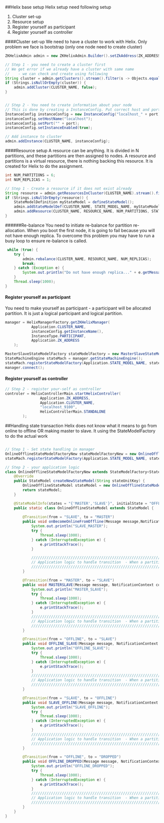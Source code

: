 ##Helix base setup
Helix setup need following setup
1. Cluster set-up
2. Resource setup
3. Register yourself as participant
4. Register yourself as controller

####Cluster set-up
We need to have a cluster to work with Helix. Only problem we face is bootstrap (only one node need to create cluster)
 
```java
ZKHelixAdmin admin = new ZKHelixAdmin.Builder().setZkAddress(ZK_ADDRESS).build();

// Step 1 - you need to create a cluster first
// We get error if we already have a cluster with same name 
//    - we can check and create using following 
String cluster = admin.getClusters().stream().filter(s -> Objects.equals(s, CLUSTER_NAME)).findFirst().orElse(null);
if (Strings.isNullOrEmpty(cluster)) {
    admin.addCluster(CLUSTER_NAME, false);
}


// Step 2 - You need to create information about your node
// This is done by creating a InstanceConfig. Put correct host and port here.
InstanceConfig instanceConfig = new InstanceConfig("localhost_" + port);
instanceConfig.setHostName("localhost");
instanceConfig.setPort("" + port);
instanceConfig.setInstanceEnabled(true);

// Add instance to cluster
admin.addInstance(CLUSTER_NAME, instanceConfig);

```

####Resource setup
A resource can be anything. It is divided in N partitions, and these partitions are then assigned to
nodes. A resource and partitions is a virtual resource, there is nothing backing this resource.
It is created for Helix to do the assignment.  
```java
int NUM_PARTITIONS = 6;
int NUM_REPLICAS = 1;

// Step 1 - Create a resource if it does not exist already
String resource = admin.getResourcesInCluster(CLUSTER_NAME).stream().filter(s -> Objects.equals(RESOURCE_NAME, s)).findFirst().orElse(null);
if (Strings.isNullOrEmpty(resource)) {
    StateModelDefinition myStateModel = defineStateModel();   
    admin.addStateModelDef(CLUSTER_NAME, STATE_MODEL_NAME, myStateModel);
    admin.addResource(CLUSTER_NAME, RESOURCE_NAME, NUM_PARTITIONS, STATE_MODEL_NAME, "FULL_AUTO");
}
```

######Re-balance 
You need to initiate re-balance for partition re-allocation. 
When you boot the first node, it is going to fail because you will not have enough replica. To overcome
this problem you may have to run a busy loop to ensure re-balance is called.
```java
 while (true) {
    try {
        admin.rebalance(CLUSTER_NAME, RESOURCE_NAME, NUM_REPLICAS);
        break;
    } catch (Exception e) {
        System.out.println("Do not have enough replica..." + e.getMessage());
    }
    Thread.sleep(1000);
}
```

#### Register yourself as participant
You need to make yourself as participant - a participant will be allocated partition. It is just a logical
participant and logical partition. 
```java
manager = HelixManagerFactory.getZKHelixManager(
            Application.CLUSTER_NAME,
            instanceConfig.getInstanceName(),
            InstanceType.PARTICIPANT,
            Application.ZK_ADDRESS
    );

MasterSlaveStateModelFactory stateModelFactory = new MasterSlaveStateModelFactory(instanceConfig.getInstanceName());
StateMachineEngine stateMach = manager.getStateMachineEngine();
stateMach.registerStateModelFactory(Application.STATE_MODEL_NAME, stateModelFactoryNew);
manager.connect();
```

#### Register yourself as controller
```java
// Step 2 - register your-self as controller 
controler = HelixControllerMain.startHelixController(
                Application.ZK_ADDRESS,
                Application.CLUSTER_NAME,
                "localhost_9100",
                HelixControllerMain.STANDALONE
        );
``` 

##Handling state transaction 
Helix does not know what it means to go from online to offline OR making master to slave. It using the StateModelFactory
to do the actual work 
```java

// Step 1 - Set state handling in manager
OnlineOfflineStateModelFactoryNew stateModelFactoryNew = new OnlineOfflineStateModelFactoryNew();
stateMach.registerStateModelFactory(Application.STATE_MODEL_NAME, stateModelFactoryNew);

// Step 2 - your application logic
class OnlineOfflineStateModelFactoryNew extends StateModelFactory<StateModel> {
    @Override
    public StateModel createNewStateModel(String stateUnitKey) {
        OnlineOfflineStateModel stateModel = new OnlineOfflineStateModel();
        return stateModel;
    }

    @StateModelInfo(states = "{'MASTER','SLAVE'}", initialState = "OFFLINE")
    public static class OnlineOfflineStateModel extends StateModel {
        
        @Transition(from = "SLAVE", to = "MASTER")
        public void onBecomeOnlineFromOffline(Message message,NotificationContext context) {
            System.out.println("SLAVE_MASTER");
            try {
                Thread.sleep(1000);
            } catch (InterruptedException e) {
                e.printStackTrace();
            }

            ////////////////////////////////////////////////////////////////////////////////////////////////
            // Application logic to handle transition  - When a partition goes to MASTER from SLAVE       //           
            ////////////////////////////////////////////////////////////////////////////////////////////////
        }

        @Transition(from = "MASTER", to = "SLAVE")
        public void MASTERSLAVE(Message message, NotificationContext context) {
            System.out.println("MASTER_SLAVE");
            try {
                Thread.sleep(1000);
            } catch (InterruptedException e) {
                e.printStackTrace();
            }
            ////////////////////////////////////////////////////////////////////////////////////////////////
            // Application logic to handle transition  - When a partition goes to SLAVE from MASTER       //           
            ////////////////////////////////////////////////////////////////////////////////////////////////
        }

        @Transition(from = "OFFLINE", to = "SLAVE")
        public void OFFLINE_SLAVE(Message message, NotificationContext context) {
            System.out.println("OFFLINE_SLAVE");
            try {
                Thread.sleep(1000);
            } catch (InterruptedException e) {
                e.printStackTrace();
            }
            ////////////////////////////////////////////////////////////////////////////////////////////////
            // Application logic to handle transition  - When a partition goes to SLAVE from OFFLINE      //           
            ////////////////////////////////////////////////////////////////////////////////////////////////
        }

        @Transition(from = "SLAVE", to = "OFFLINE")
        public void SLAVE_OFFLINE(Message message, NotificationContext context) {
            System.out.println("SLAVE_OFFLINE");
            try {
                Thread.sleep(1000);
            } catch (InterruptedException e) {
                e.printStackTrace();
            }
            ////////////////////////////////////////////////////////////////////////////////////////////////
            // Application logic to handle transition  - When a partition goes to OFFLINE from SLAVE      //           
            ////////////////////////////////////////////////////////////////////////////////////////////////
        }

        @Transition(from = "OFFLINE", to = "DROPPED")
        public void OFFLINE_DROPPED(Message message, NotificationContext context) {
            System.out.println("OFFLINE_DROPPED");
            try {
                Thread.sleep(1000);
            } catch (InterruptedException e) {
                e.printStackTrace();
            }
            ////////////////////////////////////////////////////////////////////////////////////////////////
            // Application logic to handle transition  - When a partition goes to DROPPED from OFFLINE    //           
            ////////////////////////////////////////////////////////////////////////////////////////////////
        }
    }
}
```